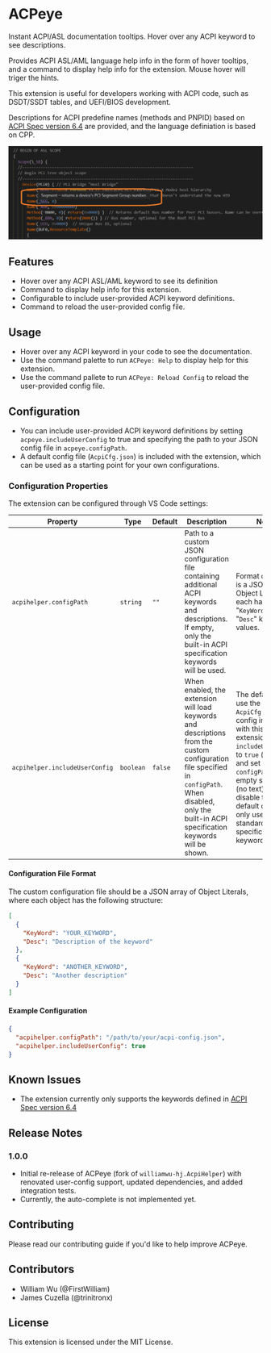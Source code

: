 # ACPeye

Instant ACPI/ASL documentation tooltips. Hover over any ACPI keyword to see descriptions.

Provides ACPI ASL/AML language help info in the form of hover tooltips, and a command to display help info for the extension.
Mouse hover will triger the hints.

This extension is useful for developers working with ACPI code, such as DSDT/SSDT tables, and UEFI/BIOS development.

Descriptions for ACPI predefine names (methods and PNPID) based on [ACPI Spec version 6.4][1] are provided, and the language definiation is based on CPP.

![demo](https://raw.githubusercontent.com/trinitronx/vscode-AcpiHelper/refs/heads/master/Demo.png)

## Features

- Hover over any ACPI ASL/AML keyword to see its definition
- Command to display help info for this extension.
- Configurable to include user-provided ACPI keyword definitions.
- Command to reload the user-provided config file.

## Usage

- Hover over any ACPI keyword in your code to see the documentation.
- Use the command palette to run `ACPeye: Help` to display help for this extension.
- Use the command pallete to run `ACPeye: Reload Config` to reload the user-provided config file.

## Configuration

- You can include user-provided ACPI keyword definitions by setting `acpeye.includeUserConfig` to true and specifying the path to your JSON config file in `acpeye.configPath`.
- A default config file (`AcpiCfg.json`) is included with the extension, which can be used as a starting point for your own configurations.

### Configuration Properties

The extension can be configured through VS Code settings:

| Property                       | Type      | Default | Description | Notes |
|--------------------------------|-----------|---------|-------------|-------|
| `acpihelper.configPath`        | `string`  | `""`    | Path to a custom JSON configuration file containing additional ACPI keywords and descriptions. If empty, only the built-in ACPI specification keywords will be used. | Format of the file is a JSON list of Object Literals, each having "`KeyWord`" and "`Desc`" keys and values. |
| `acpihelper.includeUserConfig` | `boolean` | `false` | When enabled, the extension will load keywords and descriptions from the custom configuration file specified in `configPath`. When disabled, only the built-in ACPI specification keywords will be shown. | The default is to use the example `AcpiCfg.json` config included with this extension. Set `includeUserConfig` to `true` (checked) and set `configPath` to an empty string `""` (no text) to disable the default config and only use the standard ACPI specification keywords. |

#### Configuration File Format

The custom configuration file should be a JSON array of Object Literals, where each object has the following structure:

```json
[
  {
    "KeyWord": "YOUR_KEYWORD",
    "Desc": "Description of the keyword"
  },
  {
    "KeyWord": "ANOTHER_KEYWORD",
    "Desc": "Another description"
  }
]
```

#### Example Configuration

```json
{
  "acpihelper.configPath": "/path/to/your/acpi-config.json",
  "acpihelper.includeUserConfig": true
}
```

## Known Issues

- The extension currently only supports the keywords defined in [ACPI Spec version 6.4][1]

## Release Notes

### 1.0.0

- Initial re-release of ACPeye (fork of `williamwu-hj.AcpiHelper`) with renovated user-config support, updated dependencies, and added integration tests.
- Currently, the auto-complete is not implemented yet.

## Contributing

Please read our contributing guide if you'd like to help improve ACPeye.

## Contributors

- William Wu (@FirstWilliam)
- James Cuzella (@trinitronx)

## License

This extension is licensed under the MIT License.

[1]: https://uefi.org/specs/ACPI/6.4/
